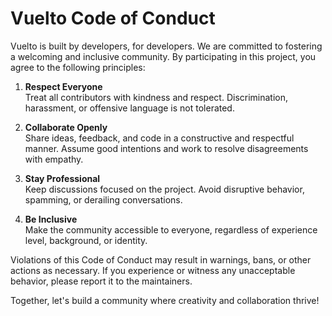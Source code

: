 # Vuelto Code of Conduct

Vuelto is built by developers, for developers. We are committed to fostering a welcoming and inclusive community. By participating in this project, you agree to the following principles:  

1. **Respect Everyone**    
Treat all contributors with kindness and respect. Discrimination, harassment, or offensive language is not tolerated.  

2. **Collaborate Openly**    
 Share ideas, feedback, and code in a constructive and respectful manner. Assume good intentions and work to resolve disagreements with empathy.  

3. **Stay Professional**    
 Keep discussions focused on the project. Avoid disruptive behavior, spamming, or derailing conversations.  

4. **Be Inclusive**    
 Make the community accessible to everyone, regardless of experience level, background, or identity.  

Violations of this Code of Conduct may result in warnings, bans, or other actions as necessary. If you experience or witness any unacceptable behavior, please report it to the maintainers.  

Together, let's build a community where creativity and collaboration thrive!
